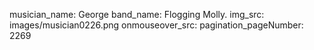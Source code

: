 musician_name: George
band_name: Flogging Molly.
img_src: images/musician0226.png
onmouseover_src: 
pagination_pageNumber: 2269